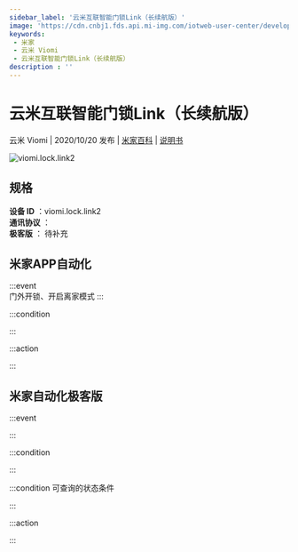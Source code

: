 ```yaml
---
sidebar_label: '云米互联智能门锁Link（长续航版）'
image: 'https://cdn.cnbj1.fds.api.mi-img.com/iotweb-user-center/developer_1679047722648lwGokUIc.png?GalaxyAccessKeyId=AKVGLQWBOVIRQ3XLEW&Expires=9223372036854775807&Signature=4l5FcTpFBDHF3GpEPKZ+H8wIP8M='
keywords: 
 - 米家
 - 云米 Viomi
 - 云米互联智能门锁Link（长续航版）
description : ''
---
```

# 云米互联智能门锁Link（长续航版）

云米 Viomi | 2020/10/20 发布 | [米家百科](https://home.mi.com/webapp/content/baike/product/index.html?model=viomi.lock.link2) | [说明书](https://home.mi.com/views/introduction.html?model=viomi.lock.link2&region=cn)

![viomi.lock.link2](https://cdn.cnbj1.fds.api.mi-img.com/iotweb-user-center/developer_1679047722648lwGokUIc.png?GalaxyAccessKeyId=AKVGLQWBOVIRQ3XLEW&Expires=9223372036854775807&Signature=4l5FcTpFBDHF3GpEPKZ+H8wIP8M=)

## 规格  
> 
**设备 ID** ：viomi.lock.link2  
**通讯协议** ：  
**极客版**  ： 待补充 


## 米家APP自动化  

:::event  
门外开锁、开启离家模式
:::

:::condition  

:::

:::action   

:::

## 米家自动化极客版  

:::event  

:::

:::condition  

:::

:::condition 可查询的状态条件  

:::

:::action  

:::

        

